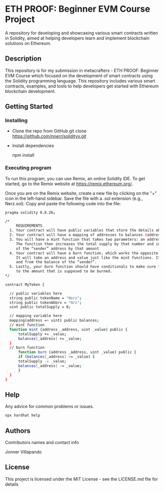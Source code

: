 
# ETH PROOF: Beginner EVM Course Project

A repository for developing and showcasing various smart contracts written in Solidity, aimed at helping developers learn and implement blockchain solutions on Ethereum.

## Description

This repository is for my submission in metacrafters - ETH PROOF: Beginner EVM Course which focused on the development of smart contracts using the Solidity programming language. This repository includes various smart contracts, examples, and tools to help developers get started with Ethereum blockchain development. 

## Getting Started

### Installing

* Clone the repo from GitHub
   git clone https://github.com/nnerr/solidityy.git
   
* Install dependencies

   npm install
   
### Executing program

To run this program, you can use Remix, an online Solidity IDE. To get started, go to the Remix website at https://remix.ethereum.org/.

Once you are on the Remix website, create a new file by clicking on the "+" icon in the left-hand sidebar. Save the file with a .sol extension (e.g., Nerz.sol). Copy and paste the following code into the file:
  ```sh
  pragma solidity 0.8.26;

/*
       REQUIREMENTS
    1. Your contract will have public variables that store the details about your coin (Token Name, Token Abbrv., Total Supply)
    2. Your contract will have a mapping of addresses to balances (address => uint)
    3. You will have a mint function that takes two parameters: an address and a value. 
       The function then increases the total supply by that number and increases the balance 
       of the “sender” address by that amount
    4. Your contract will have a burn function, which works the opposite of the mint function, as it will destroy tokens. 
       It will take an address and value just like the mint functions. It will then deduct the value from the total supply 
       and from the balance of the “sender”.
    5. Lastly, your burn function should have conditionals to make sure the balance of "sender" is greater than or equal 
       to the amount that is supposed to be burned.
*/

contract MyToken {

    // public variables here
    string public tokenName = "Nerz";
    string public tokenAbbrv = "Nrz";
    uint public totalSupply = 0;

    // mapping variable here
    mapping(address => uint) public balances;
    // mint function
    function mint (address _address, uint _value) public {
        totalSupply += _value;
        balances[_address] += _value;
    }
    // burn function
        function burn (address _address, uint _value) public {
        if (balances[_address] >= _value) {
        totalSupply -= _value;
        balances[_address] -= _value;
        }
    }
}

  ```
## Help

Any advice for common problems or issues.
```sh
npx hardhat help
```

## Authors

Contributors names and contact info

Jonner Villapando

## License

This project is licensed under the MIT License - see the LICENSE.md file for details
